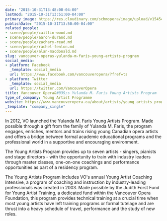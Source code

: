 ```yaml
---
date: "2015-10-31T13:48:00-04:00"
lastmod: "2015-10-31T13:51:00-04:00"
primary_image: https://res.cloudinary.com/schmopera/image/upload/v1545409169/media/webhook-uploads/1446313789482/Logo---VO.jpg.jpg
publishDate: "2015-10-31T13:50:00-04:00"
related_people:
- scene/people/caitlin-wood.md
- scene/people/aaron-durand.md
- scene/people/zachary-read.md
- scene/people/rachel-fenlon.md
- scene/people/alan-macdonald.md
slug: vancouver-operas-yulanda-m-faris-young-artists-program
social_media:
- platform: Facebook
  _template: social_media
  url: https://www.facebook.com/vancouveropera/?fref=ts
- platform: Twitter
  _template: social_media
  url: https://twitter.com/VancouverOpera
title: Vancouver Opera&#039;s Yulanda M. Faris Young Artists Program
type_of_company: Young Artist Programme
website: https://www.vancouveropera.ca/about/artists/young_artists_program
_template: "company_single"
---
```


In 2012, VO launched the Yulanda M. Faris Young Artists Program. Made possible through a gift from the family of Yulanda M. Faris, the program engages, enriches, mentors and trains rising young Canadian opera artists and offers a bridge between formal academic educational programs and the professional world in a supportive and encouraging environment.

The Young Artists Program provides up to seven artists - singers, pianists and stage directors - with the opportunity to train with industry leaders through master classes, one-on-one coachings and performance opportunities as part of a residency program.

The Young Artists Program includes VO's annual Young Artist Coaching Intensive, a program of coaching and instruction by industry-leading professionals was created in 2003. Made possible by the Judith Forst Fund for Young Artist Training, a dedicated fund within the Vancouver Opera Foundation, this program provides technical training at a crucial time when most young artists have left training programs or formal tutelage and are thrust into a heavy schedule of travel, performance and the study of new roles.
